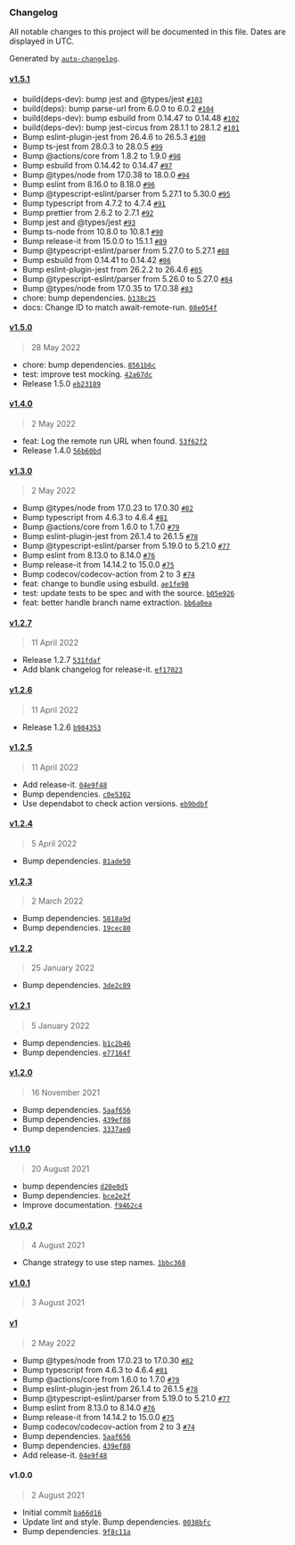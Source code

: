 ### Changelog

All notable changes to this project will be documented in this file. Dates are displayed in UTC.

Generated by [`auto-changelog`](https://github.com/CookPete/auto-changelog).

#### [v1.5.1](https://github.com/Codex-/return-dispatch/compare/v1.5.0...v1.5.1)

- build(deps-dev): bump jest and @types/jest [`#103`](https://github.com/Codex-/return-dispatch/pull/103)
- build(deps): bump parse-url from 6.0.0 to 6.0.2 [`#104`](https://github.com/Codex-/return-dispatch/pull/104)
- build(deps-dev): bump esbuild from 0.14.47 to 0.14.48 [`#102`](https://github.com/Codex-/return-dispatch/pull/102)
- build(deps-dev): bump jest-circus from 28.1.1 to 28.1.2 [`#101`](https://github.com/Codex-/return-dispatch/pull/101)
- Bump eslint-plugin-jest from 26.4.6 to 26.5.3 [`#100`](https://github.com/Codex-/return-dispatch/pull/100)
- Bump ts-jest from 28.0.3 to 28.0.5 [`#99`](https://github.com/Codex-/return-dispatch/pull/99)
- Bump @actions/core from 1.8.2 to 1.9.0 [`#98`](https://github.com/Codex-/return-dispatch/pull/98)
- Bump esbuild from 0.14.42 to 0.14.47 [`#97`](https://github.com/Codex-/return-dispatch/pull/97)
- Bump @types/node from 17.0.38 to 18.0.0 [`#94`](https://github.com/Codex-/return-dispatch/pull/94)
- Bump eslint from 8.16.0 to 8.18.0 [`#96`](https://github.com/Codex-/return-dispatch/pull/96)
- Bump @typescript-eslint/parser from 5.27.1 to 5.30.0 [`#95`](https://github.com/Codex-/return-dispatch/pull/95)
- Bump typescript from 4.7.2 to 4.7.4 [`#91`](https://github.com/Codex-/return-dispatch/pull/91)
- Bump prettier from 2.6.2 to 2.7.1 [`#92`](https://github.com/Codex-/return-dispatch/pull/92)
- Bump jest and @types/jest [`#93`](https://github.com/Codex-/return-dispatch/pull/93)
- Bump ts-node from 10.8.0 to 10.8.1 [`#90`](https://github.com/Codex-/return-dispatch/pull/90)
- Bump release-it from 15.0.0 to 15.1.1 [`#89`](https://github.com/Codex-/return-dispatch/pull/89)
- Bump @typescript-eslint/parser from 5.27.0 to 5.27.1 [`#88`](https://github.com/Codex-/return-dispatch/pull/88)
- Bump esbuild from 0.14.41 to 0.14.42 [`#86`](https://github.com/Codex-/return-dispatch/pull/86)
- Bump eslint-plugin-jest from 26.2.2 to 26.4.6 [`#85`](https://github.com/Codex-/return-dispatch/pull/85)
- Bump @typescript-eslint/parser from 5.26.0 to 5.27.0 [`#84`](https://github.com/Codex-/return-dispatch/pull/84)
- Bump @types/node from 17.0.35 to 17.0.38 [`#83`](https://github.com/Codex-/return-dispatch/pull/83)
- chore: bump dependencies. [`b138c25`](https://github.com/Codex-/return-dispatch/commit/b138c25ea0ec6d2605e3dac38d21f7d63db410a6)
- docs: Change ID to match await-remote-run. [`08e054f`](https://github.com/Codex-/return-dispatch/commit/08e054f63df50c8db82b3fcae65b4f995e73c90e)

#### [v1.5.0](https://github.com/Codex-/return-dispatch/compare/v1.4.0...v1.5.0)

> 28 May 2022

- chore: bump dependencies. [`8561b6c`](https://github.com/Codex-/return-dispatch/commit/8561b6c2b86fd8e7e036c04c047a931ed54f2af6)
- test: improve test mocking. [`42a67dc`](https://github.com/Codex-/return-dispatch/commit/42a67dced5dda64cc47dacaae7fbf9f7211d6946)
- Release 1.5.0 [`eb23189`](https://github.com/Codex-/return-dispatch/commit/eb231899370e6b9e8831b9df136e4bb61bdf182b)

#### [v1.4.0](https://github.com/Codex-/return-dispatch/compare/v1.3.0...v1.4.0)

> 2 May 2022

- feat: Log the remote run URL when found. [`53f62f2`](https://github.com/Codex-/return-dispatch/commit/53f62f2828bfd38934bac35e3fb26c2ff32a9398)
- Release 1.4.0 [`56b60bd`](https://github.com/Codex-/return-dispatch/commit/56b60bde5343b433889517fb7e36da397209a5cc)

#### [v1.3.0](https://github.com/Codex-/return-dispatch/compare/v1.2.7...v1.3.0)

> 2 May 2022

- Bump @types/node from 17.0.23 to 17.0.30 [`#82`](https://github.com/Codex-/return-dispatch/pull/82)
- Bump typescript from 4.6.3 to 4.6.4 [`#81`](https://github.com/Codex-/return-dispatch/pull/81)
- Bump @actions/core from 1.6.0 to 1.7.0 [`#79`](https://github.com/Codex-/return-dispatch/pull/79)
- Bump eslint-plugin-jest from 26.1.4 to 26.1.5 [`#78`](https://github.com/Codex-/return-dispatch/pull/78)
- Bump @typescript-eslint/parser from 5.19.0 to 5.21.0 [`#77`](https://github.com/Codex-/return-dispatch/pull/77)
- Bump eslint from 8.13.0 to 8.14.0 [`#76`](https://github.com/Codex-/return-dispatch/pull/76)
- Bump release-it from 14.14.2 to 15.0.0 [`#75`](https://github.com/Codex-/return-dispatch/pull/75)
- Bump codecov/codecov-action from 2 to 3 [`#74`](https://github.com/Codex-/return-dispatch/pull/74)
- feat: change to bundle using esbuild. [`ae1fe98`](https://github.com/Codex-/return-dispatch/commit/ae1fe98effd84ecb622209eda191a830da9d2bc8)
- test: update tests to be spec and with the source. [`b05e926`](https://github.com/Codex-/return-dispatch/commit/b05e926b04580c97f70eb934d6d7db8f697e515b)
- feat: better handle branch name extraction. [`bb6a0ea`](https://github.com/Codex-/return-dispatch/commit/bb6a0eafeb176a78e572731b38cbba00c0fe39ec)

#### [v1.2.7](https://github.com/Codex-/return-dispatch/compare/v1.2.6...v1.2.7)

> 11 April 2022

- Release 1.2.7 [`531fdaf`](https://github.com/Codex-/return-dispatch/commit/531fdafd5302125af4b1406f27e81a715fb79332)
- Add blank changelog for release-it. [`ef17023`](https://github.com/Codex-/return-dispatch/commit/ef1702380c323d79b35ac4cebb0f0f52fcb9f90b)

#### [v1.2.6](https://github.com/Codex-/return-dispatch/compare/v1.2.5...v1.2.6)

> 11 April 2022

- Release 1.2.6 [`b984353`](https://github.com/Codex-/return-dispatch/commit/b984353038f496fde56ee5d7f3b6858b965fd1aa)

#### [v1.2.5](https://github.com/Codex-/return-dispatch/compare/v1.2.4...v1.2.5)

> 11 April 2022

- Add release-it. [`04e9f48`](https://github.com/Codex-/return-dispatch/commit/04e9f485a25fd589db0c9295e9434ed6ad0f5c9b)
- Bump dependencies. [`c0e5302`](https://github.com/Codex-/return-dispatch/commit/c0e53025a3e23a90762ed6f964c6c795267e19f0)
- Use dependabot to check action versions. [`eb9bdbf`](https://github.com/Codex-/return-dispatch/commit/eb9bdbf7bcf2426211a7a1b2ba76286538ebb293)

#### [v1.2.4](https://github.com/Codex-/return-dispatch/compare/v1.2.3...v1.2.4)

> 5 April 2022

- Bump dependencies. [`81ade50`](https://github.com/Codex-/return-dispatch/commit/81ade504270b6daa5f63a26c6ca508f0ca123e14)

#### [v1.2.3](https://github.com/Codex-/return-dispatch/compare/v1.2.2...v1.2.3)

> 2 March 2022

- Bump dependencies. [`5818a9d`](https://github.com/Codex-/return-dispatch/commit/5818a9de1d532d2713d4eeeb6675131a0cbc19a2)
- Bump dependencies. [`19cec80`](https://github.com/Codex-/return-dispatch/commit/19cec80daa9e46aba4bdc33d3c7a7b0916b88d10)

#### [v1.2.2](https://github.com/Codex-/return-dispatch/compare/v1.2.1...v1.2.2)

> 25 January 2022

- Bump dependencies. [`3de2c89`](https://github.com/Codex-/return-dispatch/commit/3de2c8943f432f4a39ca4a00e6ed729e98acf145)

#### [v1.2.1](https://github.com/Codex-/return-dispatch/compare/v1.2.0...v1.2.1)

> 5 January 2022

- Bump dependencies. [`b1c2b46`](https://github.com/Codex-/return-dispatch/commit/b1c2b46e1ae0c7dfa3e8499849cfecec2b19dcde)
- Bump dependencies. [`e77164f`](https://github.com/Codex-/return-dispatch/commit/e77164f7173f1174c09921c0b661715f0ba27f2d)

#### [v1.2.0](https://github.com/Codex-/return-dispatch/compare/v1.1.0...v1.2.0)

> 16 November 2021

- Bump dependencies. [`5aaf656`](https://github.com/Codex-/return-dispatch/commit/5aaf6566fe7177d233c2656dfc621f37ff45cdc1)
- Bump dependencies. [`439ef88`](https://github.com/Codex-/return-dispatch/commit/439ef887a28f3d80108374af173fffddfdb0adac)
- Bump dependencies. [`3337ae0`](https://github.com/Codex-/return-dispatch/commit/3337ae0fccdb78f26ab7c1e6351c90af7d8f6639)

#### [v1.1.0](https://github.com/Codex-/return-dispatch/compare/v1.0.2...v1.1.0)

> 20 August 2021

- bump dependencies [`d20e0d5`](https://github.com/Codex-/return-dispatch/commit/d20e0d5d0921a1fb59e872d4281afbed98263daf)
- Bump dependencies. [`bce2e2f`](https://github.com/Codex-/return-dispatch/commit/bce2e2f8bb570bfd632c908fac049e727d70105b)
- Improve documentation. [`f9462c4`](https://github.com/Codex-/return-dispatch/commit/f9462c41c89ec20626b688aa68622c3af04e2a17)

#### [v1.0.2](https://github.com/Codex-/return-dispatch/compare/v1.0.1...v1.0.2)

> 4 August 2021

- Change strategy to use step names. [`1bbc368`](https://github.com/Codex-/return-dispatch/commit/1bbc3685bab7fe2f643af3bb2839fb7254625fe8)

#### [v1.0.1](https://github.com/Codex-/return-dispatch/compare/v1...v1.0.1)

> 3 August 2021

#### [v1](https://github.com/Codex-/return-dispatch/compare/v1.0.0...v1)

> 2 May 2022

- Bump @types/node from 17.0.23 to 17.0.30 [`#82`](https://github.com/Codex-/return-dispatch/pull/82)
- Bump typescript from 4.6.3 to 4.6.4 [`#81`](https://github.com/Codex-/return-dispatch/pull/81)
- Bump @actions/core from 1.6.0 to 1.7.0 [`#79`](https://github.com/Codex-/return-dispatch/pull/79)
- Bump eslint-plugin-jest from 26.1.4 to 26.1.5 [`#78`](https://github.com/Codex-/return-dispatch/pull/78)
- Bump @typescript-eslint/parser from 5.19.0 to 5.21.0 [`#77`](https://github.com/Codex-/return-dispatch/pull/77)
- Bump eslint from 8.13.0 to 8.14.0 [`#76`](https://github.com/Codex-/return-dispatch/pull/76)
- Bump release-it from 14.14.2 to 15.0.0 [`#75`](https://github.com/Codex-/return-dispatch/pull/75)
- Bump codecov/codecov-action from 2 to 3 [`#74`](https://github.com/Codex-/return-dispatch/pull/74)
- Bump dependencies. [`5aaf656`](https://github.com/Codex-/return-dispatch/commit/5aaf6566fe7177d233c2656dfc621f37ff45cdc1)
- Bump dependencies. [`439ef88`](https://github.com/Codex-/return-dispatch/commit/439ef887a28f3d80108374af173fffddfdb0adac)
- Add release-it. [`04e9f48`](https://github.com/Codex-/return-dispatch/commit/04e9f485a25fd589db0c9295e9434ed6ad0f5c9b)

#### v1.0.0

> 2 August 2021

- Initial commit [`ba66d16`](https://github.com/Codex-/return-dispatch/commit/ba66d166a92443c4d8c2524cb42bcece354e08ef)
- Update lint and style. Bump dependencies. [`0038bfc`](https://github.com/Codex-/return-dispatch/commit/0038bfc42deb025dc56d941bede137cedc1f0879)
- Bump dependencies. [`9f8c11a`](https://github.com/Codex-/return-dispatch/commit/9f8c11a4e212621335cfcb116870d71fdffdbc3f)
